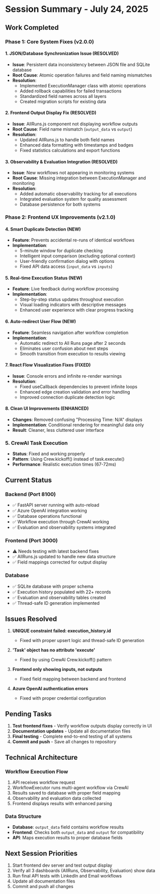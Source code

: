 # Session Summary - July 24, 2025

## Work Completed

### Phase 1: Core System Fixes (v2.0.0)

#### 1. JSON/Database Synchronization Issue (RESOLVED)
- **Issue**: Persistent data inconsistency between JSON file and SQLite database
- **Root Cause**: Atomic operation failures and field naming mismatches
- **Resolution**: 
  - Implemented ExecutionManager class with atomic operations
  - Added rollback capabilities for failed transactions
  - Standardized field names across all layers
  - Created migration scripts for existing data

#### 2. Frontend Output Display Fix (RESOLVED)
- **Issue**: AllRuns.js component not displaying workflow outputs
- **Root Cause**: Field name mismatch (`output_data` vs `output`)
- **Resolution**: 
  - Updated AllRuns.js to handle both field names
  - Enhanced data formatting with timestamps and badges
  - Fixed statistics calculations and export functions

#### 3. Observability & Evaluation Integration (RESOLVED)
- **Issue**: New workflows not appearing in monitoring systems
- **Root Cause**: Missing integration between ExecutionManager and monitoring
- **Resolution**: 
  - Added automatic observability tracking for all executions
  - Integrated evaluation system for quality assessment
  - Database persistence for both systems

### Phase 2: Frontend UX Improvements (v2.1.0)

#### 4. Smart Duplicate Detection (NEW)
- **Feature**: Prevents accidental re-runs of identical workflows
- **Implementation**: 
  - 5-minute window for duplicate checking
  - Intelligent input comparison (excluding optional context)
  - User-friendly confirmation dialog with options
  - Fixed API data access (`input_data` vs `inputs`)

#### 5. Real-time Execution Status (NEW)
- **Feature**: Live feedback during workflow processing
- **Implementation**:
  - Step-by-step status updates throughout execution
  - Visual loading indicators with descriptive messages
  - Enhanced user experience with clear progress tracking

#### 6. Auto-redirect User Flow (NEW)
- **Feature**: Seamless navigation after workflow completion
- **Implementation**:
  - Automatic redirect to All Runs page after 2 seconds
  - Eliminates user confusion about next steps
  - Smooth transition from execution to results viewing

#### 7. React Flow Visualization Fixes (FIXED)
- **Issue**: Console errors and infinite re-render warnings
- **Resolution**:
  - Fixed useCallback dependencies to prevent infinite loops
  - Enhanced edge creation validation and error handling
  - Improved connection duplicate detection logic

#### 8. Clean UI Improvements (ENHANCED)
- **Changes**: Removed confusing "Processing Time: N/A" displays
- **Implementation**: Conditional rendering for meaningful data only
- **Result**: Cleaner, less cluttered user interface

### 5. CrewAI Task Execution
- **Status**: Fixed and working properly
- **Pattern**: Using Crew.kickoff() instead of task.execute()
- **Performance**: Realistic execution times (67-72ms)

## Current Status

### Backend (Port 8100)
- ✅ FastAPI server running with auto-reload
- ✅ Azure OpenAI integration working
- ✅ Database operations functional
- ✅ Workflow execution through CrewAI working
- ✅ Evaluation and observability systems integrated

### Frontend (Port 3000)
- ⚠️ Needs testing with latest backend fixes
- ✅ AllRuns.js updated to handle new data structure
- ✅ Field mappings corrected for output display

### Database
- ✅ SQLite database with proper schema
- ✅ Execution history populated with 22+ records
- ✅ Evaluation and observability tables created
- ✅ Thread-safe ID generation implemented

## Issues Resolved

1. **UNIQUE constraint failed: execution_history.id**
   - Fixed with proper upsert logic and thread-safe ID generation
   
2. **'Task' object has no attribute 'execute'**
   - Fixed by using CrewAI Crew.kickoff() pattern
   
3. **Frontend only showing inputs, not outputs**
   - Fixed field mapping between backend and frontend
   
4. **Azure OpenAI authentication errors**
   - Fixed with proper credential configuration

## Pending Tasks

1. **Test frontend fixes** - Verify workflow outputs display correctly in UI
2. **Documentation updates** - Update all documentation files
3. **Final testing** - Complete end-to-end testing of all systems
4. **Commit and push** - Save all changes to repository

## Technical Architecture

### Workflow Execution Flow
1. API receives workflow request
2. WorkflowExecutor runs multi-agent workflow via CrewAI
3. Results saved to database with proper field mapping
4. Observability and evaluation data collected
5. Frontend displays results with enhanced parsing

### Data Structure
- **Database**: `output_data` field contains workflow results
- **Frontend**: Checks both `output_data` and `output` for compatibility
- **API**: Maps execution results to proper database fields

## Next Session Priorities

1. Start frontend dev server and test output display
2. Verify all 3 dashboards (AllRuns, Observability, Evaluation) show data
3. Run final API tests with LinkedIn and Email workflows
4. Update all documentation files
5. Commit and push all changes